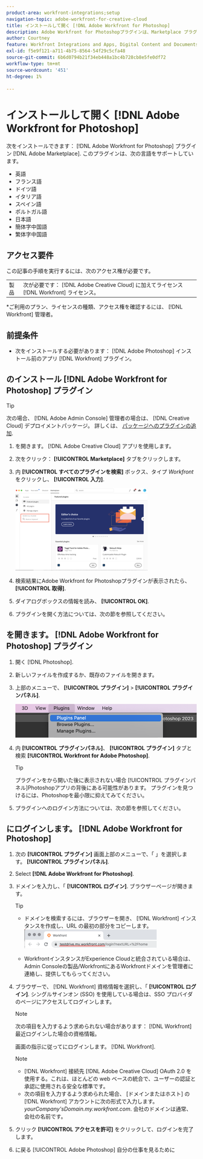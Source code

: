 ```yaml
---
product-area: workfront-integrations;setup
navigation-topic: adobe-workfront-for-creative-cloud
title: インストールして開く [!DNL Adobe Workfront for Photoshop]
description: Adobe Workfront for Photoshopプラグインは、Marketplace プラグインからインストールできます。
author: Courtney
feature: Workfront Integrations and Apps, Digital Content and Documents
exl-id: f5e9f121-a711-4b75-8564-54f29c5cfa48
source-git-commit: 6b6d0794b21f34eb448a1bc4b728cb8e5fe0df72
workflow-type: tm+mt
source-wordcount: '451'
ht-degree: 1%

---
```


# インストールして開く [!DNL Adobe Workfront for Photoshop]

次をインストールできます： [!DNL Adobe Workfront for Photoshop] プラグイン [!DNL Adobe Marketplace]. このプラグインは、次の言語をサポートしています。

* 英語
* フランス語
* ドイツ語
* イタリア語
* スペイン語
* ポルトガル語
* 日本語
* 簡体字中国語
* 繁体字中国語

<!-- * Korean -->

## アクセス要件

この記事の手順を実行するには、次のアクセス権が必要です。

<table style="table-layout:auto"> 
 <col> 
 <col> 
 <tbody> 
  <!--<tr> 
   <td role="rowheader">[!DNL Adobe Workfront] plan*</td> 
   <td> <p>[!UICONTROL Pro] or higher</p> </td> 
  </tr> 
  <tr data-mc-conditions=""> 
   <td role="rowheader">[!DNL Adobe Workfront] license*</td> 
   <td> <p>[!UICONTROL Work] or [!UICONTROL Plan]</p> </td> 
  </tr> -->
  <tr> 
   <td role="rowheader">製品</td> 
   <td>次が必要です： [!DNL Adobe Creative Cloud] に加えてライセンス [!DNL Workfront] ライセンス。</td> 
  </tr> 
 </tbody> 
</table>

&#42;ご利用のプラン、ライセンスの種類、アクセス権を確認するには、 [!DNL Workfront] 管理者。

## 前提条件

* 次をインストールする必要があります： [!DNL Adobe Photoshop] インストール前のアプリ [!DNL Workfront] プラグイン。

## のインストール [!DNL Adobe Workfront for Photoshop] プラグイン

>[!TIP]
>
>次の場合、 [!DNL Adobe Admin Console] 管理者の場合は、 [!DNL Creative Cloud] デプロイメントパッケージ。 詳しくは、 [パッケージへのプラグインの追加](https://helpx.adobe.com/in/enterprise/using/manage-extensions.html).


1. を開きます。 [!DNL Adobe Creative Cloud] アプリを使用します。
1. 次をクリック： **[!UICONTROL Marketplace]** タブをクリックします。
1. 内 **[!UICONTROL すべてのプラグインを検索]** ボックス、タイプ *Workfront*&#x200B;をクリックし、 **[!UICONTROL 入力]**.

   ![](assets/adobe-marketplace-350x218.png)

1. 検索結果にAdobe Workfront for Photoshopプラグインが表示されたら、 **[!UICONTROL 取得]**.
1. ダイアログボックスの情報を読み、 **[!UICONTROL OK]**.

1. プラグインを開く方法については、次の節を参照してください。

## を開きます。 [!DNL Adobe Workfront for Photoshop] プラグイン

1. 開く [!DNL Photoshop].

1. 新しいファイルを作成するか、既存のファイルを開きます。

1. 上部のメニューで、 **[!UICONTROL プラグイン]** > **[!UICONTROL プラグインパネル]**.

   ![](assets/plugins-panel-ps.png)

1. 内 **[!UICONTROL プラグインパネル]**、 **[!UICONTROL プラグイン]** タブと検索 **[!UICONTROL Workfront for Adobe Photoshop]**.

   >[!TIP]
   >
   >   プラグインをから開いた後に表示されない場合 [!UICONTROL プラグインパネル]Photoshopアプリの背後にある可能性があります。 プラグインを見つけるには、Photoshopを最小限に抑えてみてください。

1. プラグインへのログイン方法については、次の節を参照してください。

## にログインします。 [!DNL Adobe Workfront for Photoshop]

1. 次の **[!UICONTROL プラグイン]** 画面上部のメニューで、「 」を選択します。 **[!UICONTROL プラグインパネル]**.
1. Select **[!DNL Adobe Workfront for Photoshop]**.
1. ドメインを入力し、「 **[!UICONTROL ログイン]**. ブラウザーページが開きます。

   >[!TIP]
   >
   >* ドメインを検索するには、ブラウザーを開き、 [!DNL Workfront] インスタンスを作成し、URL の最初の部分をコピーします。\
      >![](assets/domain-350x50.png)
   >
   > * WorkfrontインスタンスがExperience Cloudと統合されている場合は、Admin Consoleの製品/WorkfrontにあるWorkfrontドメインを管理者に連絡し、提供してもらってください。


1. ブラウザーで、 [!DNL Workfront] 資格情報を選択し、「 **[!UICONTROL ログイン]**. シングルサインオン (SSO) を使用している場合は、SSO プロバイダのページにアクセスしてログインします。

   >[!NOTE]
   >
   >次の項目を入力するよう求められない場合があります： [!DNL Workfront] 最近ログインした場合の資格情報。

   画面の指示に従ってにログインします。 [!DNL Workfront].

   >[!NOTE]
   >
   >* [!DNL Workfront] 接続先 [!DNL Adobe Creative Cloud] OAuth 2.0 を使用する。これは、ほとんどの web ベースの統合で、ユーザーの認証と承認に使用される安全な標準です。
   >* 次の項目を入力するよう求められた場合、 [ドメインまたはホスト] の [!DNL Workfront] アカウントに次の形式で入力します。 *yourCompany&#39;sDomain.my.workfront.com*. 会社のドメインは通常、会社の名前です。


1. クリック **[!UICONTROL アクセスを許可]** をクリックして、ログインを完了します。
1. に戻る [!UICONTROL Adobe Photoshop] 自分の仕事を見るために
